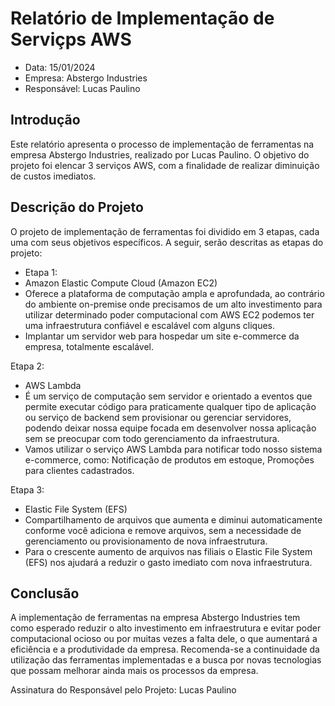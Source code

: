 # Relatório de Implementação de Serviçps AWS
- Data: 15/01/2024
- Empresa: Abstergo Industries 
- Responsável: Lucas Paulino

## Introdução
Este relatório apresenta o processo de implementação de ferramentas na empresa Abstergo Industries, realizado por Lucas Paulino. O objetivo do projeto foi elencar 3 serviços AWS, com a finalidade de realizar diminuição de custos imediatos.

## Descrição do Projeto
O projeto de implementação de ferramentas foi dividido em 3 etapas, cada uma com seus objetivos específicos. A seguir, serão descritas as etapas do projeto:

- Etapa 1:
- Amazon Elastic Compute Cloud (Amazon EC2)
- Oferece a plataforma de computação ampla e aprofundada, ao contrário do ambiente on-premise onde precisamos de um alto investimento para utilizar determinado poder computacional com AWS EC2 podemos ter uma infraestrutura confiável e escalável com alguns cliques.
- Implantar um servidor web para hospedar um site e-commerce da empresa, totalmente escalável.

Etapa 2:
- AWS Lambda
- É um serviço de computação sem servidor e orientado a eventos que permite executar código para praticamente qualquer tipo de aplicação ou serviço de backend sem provisionar ou gerenciar servidores, podendo deixar nossa equipe focada em desenvolver nossa aplicação sem se preocupar com todo gerenciamento da infraestrutura.
- Vamos utilizar o serviço AWS Lambda para notificar todo nosso sistema e-commerce, como: Notificação de produtos em estoque, Promoções para clientes cadastrados.

Etapa 3:
- Elastic File System (EFS)
- Compartilhamento de arquivos que aumenta e diminui automaticamente conforme você adiciona e remove arquivos, sem a necessidade de gerenciamento ou provisionamento de nova infraestrutura.
- Para o crescente aumento de arquivos nas filiais o Elastic File System (EFS) nos ajudará a reduzir o gasto imediato com nova infraestrutura.

## Conclusão
A implementação de ferramentas na empresa Abstergo Industries tem como esperado reduzir o alto investimento em infraestrutura e evitar poder computacional ocioso ou por muitas vezes a falta dele, o que aumentará a eficiência e a produtividade da empresa. Recomenda-se a continuidade da utilização das ferramentas implementadas e a busca por novas tecnologias que possam melhorar ainda mais os processos da empresa.

Assinatura do Responsável pelo Projeto: Lucas Paulino
